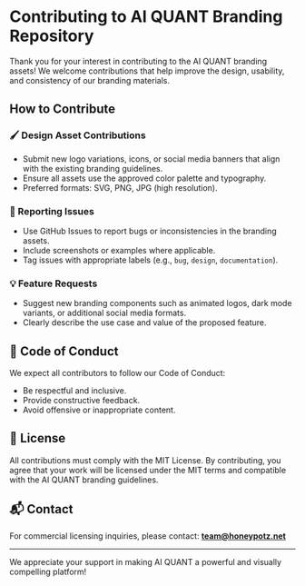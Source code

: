 
# Contributing to AI QUANT Branding Repository

Thank you for your interest in contributing to the AI QUANT branding assets! We welcome contributions that help improve the design, usability, and consistency of our branding materials.

## How to Contribute

### 🖌️ Design Asset Contributions
- Submit new logo variations, icons, or social media banners that align with the existing branding guidelines.
- Ensure all assets use the approved color palette and typography.
- Preferred formats: SVG, PNG, JPG (high resolution).

### 🐞 Reporting Issues
- Use GitHub Issues to report bugs or inconsistencies in the branding assets.
- Include screenshots or examples where applicable.
- Tag issues with appropriate labels (e.g., `bug`, `design`, `documentation`).

### 💡 Feature Requests
- Suggest new branding components such as animated logos, dark mode variants, or additional social media formats.
- Clearly describe the use case and value of the proposed feature.

## 📜 Code of Conduct
We expect all contributors to follow our Code of Conduct:
- Be respectful and inclusive.
- Provide constructive feedback.
- Avoid offensive or inappropriate content.

## 📄 License
All contributions must comply with the MIT License. By contributing, you agree that your work will be licensed under the MIT terms and compatible with the AI QUANT branding guidelines.

## 📬 Contact
For commercial licensing inquiries, please contact: **team@honeypotz.net**

---

We appreciate your support in making AI QUANT a powerful and visually compelling platform!
